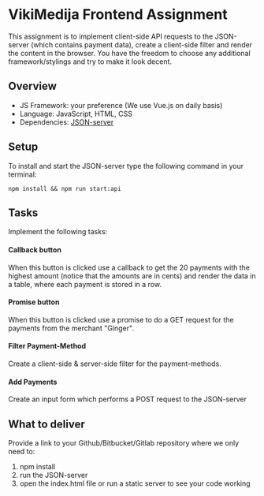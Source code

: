 # VikiMedija Frontend Assignment

This assignment is to implement client-side API requests to the JSON-server (which contains payment data), create a client-side filter and render the
 content in the browser. You have the freedom to choose any additional framework/stylings and try to make it look decent. 
 
## Overview
 
 - JS Framework: your preference (We use Vue.js on daily basis)
 - Language: JavaScript, HTML, CSS
 - Dependencies: [JSON-server](https://www.npmjs.com/package/json-server)

## Setup
 
 To install and start the JSON-server type the following command in your terminal:
 
 ```
 npm install && npm run start:api
 ``` 
 
## Tasks
 
 Implement the following tasks:
 
#### Callback button
 
 When this button is clicked use a callback to get the 20 payments with the highest amount (notice that the amounts are in cents) and render
  the data in a table, where each payment is stored in a row. 
 
#### Promise button
 
 When this button is clicked use a promise to do a GET request for the payments from the merchant "Ginger".
 
#### Filter Payment-Method
 
 Create a client-side & server-side filter for the payment-methods. 
 
#### Add Payments
 
 Create an input form which performs a POST request to the JSON-server

## What to deliver 
 
 Provide a link to your Github/Bitbucket/Gitlab repository where we only need to:
 
 1. npm install
 2. run the JSON-server
 3. open the index.html file or run a static server to see your code working